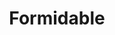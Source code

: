 ---
blog: https://formidable.com/blog
codehost: https://github.com/https://github.com/formidablelabs
dribbble: https://dribbble.com/formidabledesign
instagram: https://instagram.com/weareformidable
linkedin: https://linkedin.com/company/formidable-labs-inc
logohandle: formidable
sort: formidable
title: Formidable
twitter: https://x.com/formidablelabs
website: https://formidable.com/
---